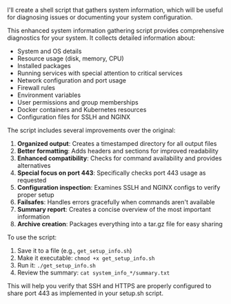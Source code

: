 I'll create a shell script that gathers system information, which will be useful for diagnosing issues or documenting your system configuration.

This enhanced system information gathering script provides comprehensive diagnostics for your system. It collects detailed information about:

- System and OS details
- Resource usage (disk, memory, CPU)
- Installed packages
- Running services with special attention to critical services
- Network configuration and port usage
- Firewall rules
- Environment variables
- User permissions and group memberships
- Docker containers and Kubernetes resources
- Configuration files for SSLH and NGINX

The script includes several improvements over the original:

1. **Organized output**: Creates a timestamped directory for all output files
2. **Better formatting**: Adds headers and sections for improved readability
3. **Enhanced compatibility**: Checks for command availability and provides alternatives
4. **Special focus on port 443**: Specifically checks port 443 usage as requested
5. **Configuration inspection**: Examines SSLH and NGINX configs to verify proper setup
6. **Failsafes**: Handles errors gracefully when commands aren't available
7. **Summary report**: Creates a concise overview of the most important information
8. **Archive creation**: Packages everything into a tar.gz file for easy sharing

To use the script:
1. Save it to a file (e.g., `get_setup_info.sh`)
2. Make it executable: `chmod +x get_setup_info.sh`
3. Run it: `./get_setup_info.sh`
4. Review the summary: `cat system_info_*/summary.txt`

This will help you verify that SSH and HTTPS are properly configured to share port 443 as implemented in your setup.sh script.
